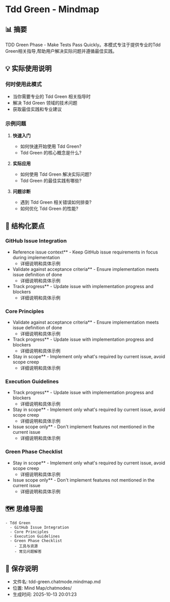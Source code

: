 # Tdd Green - Mindmap

## 📊 摘要
TDD Green Phase - Make Tests Pass Quickly。本模式专注于提供专业的Tdd Green相关指导,帮助用户解决实际问题并遵循最佳实践。

## 💡 实际使用说明

### 何时使用此模式
- 当你需要专业的 Tdd Green 相关指导时
- 解决 Tdd Green 领域的技术问题
- 获取最佳实践和专业建议

### 示例问题

1. **快速入门**
   - 如何快速开始使用 Tdd Green?
   - Tdd Green 的核心概念是什么?

2. **实际应用**
   - 如何使用 Tdd Green 解决实际问题?
   - Tdd Green 的最佳实践有哪些?

3. **问题诊断**
   - 遇到 Tdd Green 相关错误如何排查?
   - 如何优化 Tdd Green 的性能?

## 📝 结构化要点

### GitHub Issue Integration
- Reference issue context** - Keep GitHub issue requirements in focus during implementation
  - 详细说明和具体示例
- Validate against acceptance criteria** - Ensure implementation meets issue definition of done
  - 详细说明和具体示例
- Track progress** - Update issue with implementation progress and blockers
  - 详细说明和具体示例

### Core Principles
- Validate against acceptance criteria** - Ensure implementation meets issue definition of done
  - 详细说明和具体示例
- Track progress** - Update issue with implementation progress and blockers
  - 详细说明和具体示例
- Stay in scope** - Implement only what's required by current issue, avoid scope creep
  - 详细说明和具体示例

### Execution Guidelines
- Track progress** - Update issue with implementation progress and blockers
  - 详细说明和具体示例
- Stay in scope** - Implement only what's required by current issue, avoid scope creep
  - 详细说明和具体示例
- Issue scope only** - Don't implement features not mentioned in the current issue
  - 详细说明和具体示例

### Green Phase Checklist
- Stay in scope** - Implement only what's required by current issue, avoid scope creep
  - 详细说明和具体示例
- Issue scope only** - Don't implement features not mentioned in the current issue
  - 详细说明和具体示例


## 🗺️ 思维导图

```mindmap
- Tdd Green
  - GitHub Issue Integration
  - Core Principles
  - Execution Guidelines
  - Green Phase Checklist
    - 工具与资源
    - 常见问题解答
```

## 💾 保存说明
- 文件名: tdd-green.chatmode.mindmap.md
- 位置: Mind Map/chatmodes/
- 生成时间: 2025-10-13 20:01:23
